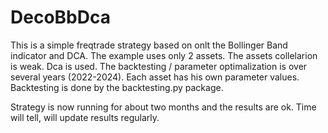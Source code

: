 # DecoBbDca
This is a simple freqtrade strategy based on onlt the Bollinger Band indicator and DCA.
The example uses only 2 assets. The assets collelarion is weak.
Dca is used.
The backtesting / parameter optimalization is over several years (2022-2024).
Each asset has his own parameter values.
Backtesting is done by the backtesting.py package.

Strategy is now running for about two months and the results are ok.
Time will tell, will update results regularly.

